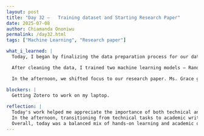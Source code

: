 ```yaml
---
layout: post
title: "Day 32 –   Training dataset and Starting Research Paper"
date: 2025-07-08
author: Chiamanda Ononiwu
permalink: /day32.html
tags: ["Machine Learning", "Research paper"]

what_i_learned: |
  Today, I began by finalizing the data preparation process for our dataset. I removed redundant and clearly incorrect rows to ensure data quality. I also converted the time column from string format to datetime, and extracted several new time-based features: hour, month, weekday, weekend indicator, and season.

  After cleaning the data, I trained two machine learning models — Random Forest and Logistic Regression. To prepare the features for modeling, I applied label encoding to categorical variables and used a Standard Scaler to normalize both the training and testing datasets.

  In the afternoon, we shifted focus to our research paper. Ms. Grace gave us an overview of what the research should include and broke down the structure. She then assigned each of us a section to write. I was tasked with the Methodology section, and I began working on it.

blockers: |
  Getting Zotero to work on my laptop.
  
reflection: |
  Today's work helped me appreciate the importance of both technical and collaborative aspects of research. Cleaning the dataset and engineering new time-related features taught me how even small preprocessing steps—like converting time formats—can significantly impact the quality and usability of a dataset. I also saw firsthand how crucial it is to handle categorical variables correctly and normalize data before feeding it into models. Comparing the performance of Random Forest and Logistic Regression gave me a deeper understanding of how different algorithms interpret data.
  In the afternoon, transitioning from technical tasks to academic writing was a refreshing challenge. Ms. Grace’s breakdown of the research process made it clearer how each section of a paper fits together. Being assigned the Methodology section made me reflect more deeply on the steps we took so far and how to communicate them effectively. Writing about what we’ve done in a structured and clear way is helping me think more critically about our approach and the reasoning behind our choices.
  Overall, today was a balanced mix of hands-on learning and academic development. It reminded me how research is not just about doing the work—but also about explaining it well.
---
```

